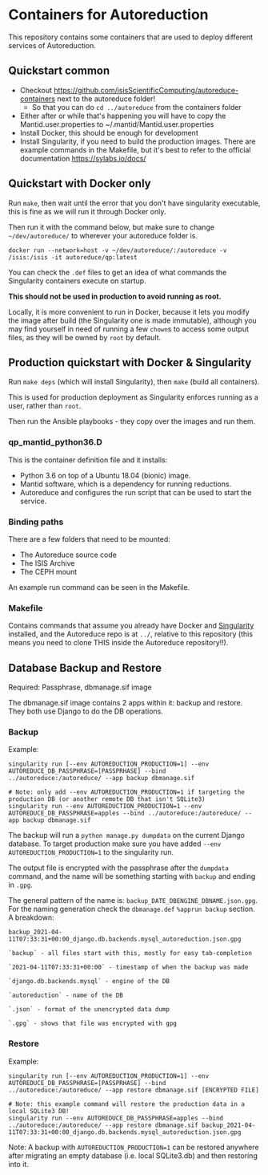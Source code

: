 # Containers for Autoreduction

This repository contains some containers that are used to deploy different services of Autoreduction.

## Quickstart common
- Checkout https://github.com/isisScientificComputing/autoreduce-containers next to the autoreduce folder!
  - So that you can do `cd ../autoreduce` from the containers folder
- Either after or while that's happening you will have to copy the Mantid.user.properties to ~/.mantid/Mantid.user.properties
- Install Docker, this should be enough for development
- Install Singularity, if you need to build the production images. There are example commands in the Makefile, but it's best to refer to the official documentation https://sylabs.io/docs/

## Quickstart with Docker only
Run `make`, then wait until the error that you don't have singularity executable, this is fine as we will run it through Docker only.

Then run it with the command below, but make sure to change `~/dev/autoreduce/` to wherever your autoreduce folder is.
```
docker run --network=host -v ~/dev/autoreduce/:/autoreduce -v /isis:/isis -it autoreduce/qp:latest
```

You can check the `.def` files to get an idea of what commands the Singularity containers execute on startup.

**This should not be used in production to avoid running as root.**

Locally, it is more convenient to run in Docker, because it lets you modify the image after build (the Singularity one is made immutable),
although you may find yourself in need of running a few `chown`s to access some output files, as they will be owned by `root` by default.

## Production quickstart with Docker & Singularity
Run `make deps` (which will install Singularity), then `make` (build all containers).

This is used for production deployment as Singularity enforces running as a user, rather than `root`.

Then run the Ansible playbooks - they copy over the images and run them.

### qp_mantid_python36.D
This is the container definition file and it installs:
- Python 3.6 on top of a Ubuntu 18.04 (bionic) image.
- Mantid software, which is a dependency for running reductions.
- Autoreduce and configures the run script that can be used to start the service.

### Binding paths
There are a few folders that need to be mounted:
- The Autoreduce source code
- The ISIS Archive
- The CEPH mount

An example run command can be seen in the Makefile.

### Makefile
Contains commands that assume you already have Docker and [Singularity](https://sylabs.io/guides/3.7/user-guide/quick_start.html#install-system-dependencies)
installed, and the Autoreduce repo is at `../`, relative to this repository (this means you need to clone THIS inside the Autoreduce repository!!).

## Database Backup and Restore
Required: Passphrase, dbmanage.sif image

The dbmanage.sif image contains 2 apps within it: backup and restore. They both use Django to do the DB operations.

### Backup
Example:

```
singularity run [--env AUTOREDUCTION_PRODUCTION=1] --env AUTOREDUCE_DB_PASSPHRASE=[PASSPRHASE] --bind ../autoreduce:/autoreduce/ --app backup dbmanage.sif

# Note: only add --env AUTOREDUCTION_PRODUCTION=1 if targeting the production DB (or another remote DB that isn't SQLite3)
singularity run --env AUTOREDUCTION_PRODUCTION=1 --env AUTOREDUCE_DB_PASSPHRASE=apples --bind ../autoreduce:/autoreduce/ --app backup dbmanage.sif
```

The backup will run a `python manage.py dumpdata` on the current Django database. To target production make sure you have added `--env AUTOREDUCTION_PRODUCTION=1` to the singularity run.

The output file is encrypted with the passphrase after the `dumpdata` command, and the name will be something starting with `backup` and ending in `.gpg`.

The general pattern of the name is: `backup_DATE_DBENGINE_DBNAME.json.gpg`. For the naming generation check the `dbmanage.def` `%apprun backup` section. A breakdown:

```
backup_2021-04-11T07:33:31+00:00_django.db.backends.mysql_autoreduction.json.gpg

`backup` - all files start with this, mostly for easy tab-completion

`2021-04-11T07:33:31+00:00` - timestamp of when the backup was made

`django.db.backends.mysql` - engine of the DB

`autoreduction` - name of the DB

`.json` - format of the unencrypted data dump

`.gpg` - shows that file was encrypted with gpg
```


### Restore

Example:

```
singularity run [--env AUTOREDUCTION_PRODUCTION=1] --env AUTOREDUCE_DB_PASSPHRASE=[PASSPRHASE] --bind ../autoreduce:/autoreduce/ --app restore dbmanage.sif [ENCRYPTED FILE]

# Note: this example command will restore the production data in a local SQLite3 DB!
singularity run --env AUTOREDUCE_DB_PASSPHRASE=apples --bind ../autoreduce:/autoreduce/ --app restore dbmanage.sif backup_2021-04-11T07:33:31+00:00_django.db.backends.mysql_autoreduction.json.gpg
```

Note: A backup with `AUTOREDUCTION_PRODUCTION=1` can be restored anywhere after migrating an empty database (i.e. local SQLite3.db) and then restoring into it.

